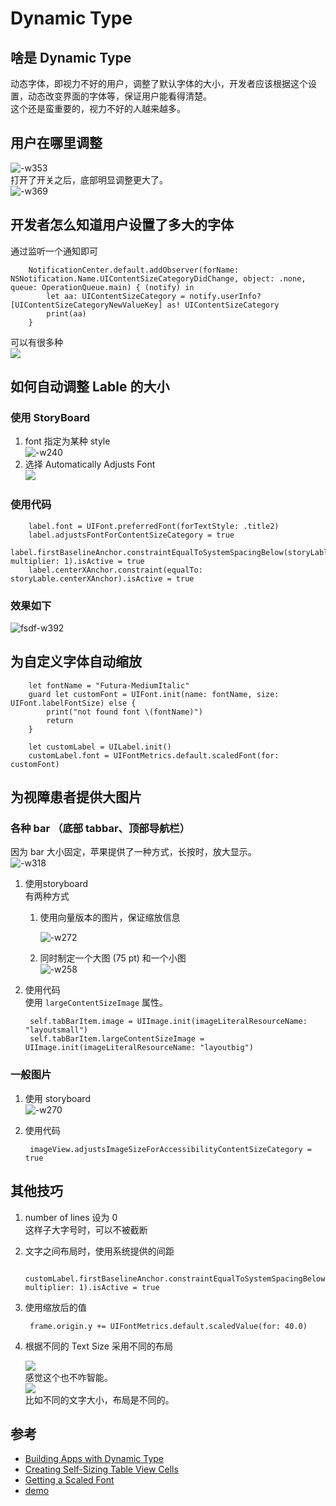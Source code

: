 # Dynamic Type  

## 啥是 Dynamic Type  
动态字体，即视力不好的用户，调整了默认字体的大小，开发者应该根据这个设置，动态改变界面的字体等，保证用户能看得清楚。  
这个还是蛮重要的，视力不好的人越来越多。  
## 用户在哪里调整  
![-w353](media/15309496849145/15309507249354.jpg)  
打开了开关之后，底部明显调整更大了。   
![-w369](media/15309496849145/15309507897499.jpg)  

## 开发者怎么知道用户设置了多大的字体    
通过监听一个通知即可  

        NotificationCenter.default.addObserver(forName: NSNotification.Name.UIContentSizeCategoryDidChange, object: .none, queue: OperationQueue.main) { (notify) in
            let aa: UIContentSizeCategory = notify.userInfo?[UIContentSizeCategoryNewValueKey] as! UIContentSizeCategory
            print(aa)
        }

可以有很多种  
![](media/15309496849145/15309529282007.jpg)

## 如何自动调整 Lable 的大小  
### 使用 StoryBoard  
1. font 指定为某种 style  
![-w240](media/15309496849145/15309534606009.jpg)  
2. 选择 Automatically Adjusts Font  
 ![](media/15309496849145/15309535006758.jpg)  
### 使用代码  

        label.font = UIFont.preferredFont(forTextStyle: .title2)
        label.adjustsFontForContentSizeCategory = true
        label.firstBaselineAnchor.constraintEqualToSystemSpacingBelow(storyLable.lastBaselineAnchor, multiplier: 1).isActive = true
        label.centerXAnchor.constraint(equalTo: storyLable.centerXAnchor).isActive = true

### 效果如下  

![fsdf-w392](media/15309496849145/fsdf.gif)



## 为自定义字体自动缩放  
        let fontName = "Futura-MediumItalic"
        guard let customFont = UIFont.init(name: fontName, size: UIFont.labelFontSize) else {
            print("not found font \(fontName)")
            return
        }

        let customLabel = UILabel.init()
        customLabel.font = UIFontMetrics.default.scaledFont(for: customFont)

## 为视障患者提供大图片  
### 各种 bar （底部 tabbar、顶部导航栏）
因为 bar 大小固定，苹果提供了一种方式，长按时，放大显示。  
![-w318](media/15309496849145/15311510911461.jpg)

1.  使用storyboard  
    有两种方式  
    
    1. 使用向量版本的图片，保证缩放信息  
    
        ![-w272](media/15309496849145/15311512308144.jpg)  
    
    1. 同时制定一个大图 (75 pt) 和一个小图  
        ![-w258](media/15309496849145/15311513526232.jpg)
2. 使用代码  
使用 `largeContentSizeImage` 属性。  

        self.tabBarItem.image = UIImage.init(imageLiteralResourceName: "layoutsmall")
        self.tabBarItem.largeContentSizeImage = UIImage.init(imageLiteralResourceName: "layoutbig")


### 一般图片  
1. 使用 storyboard  
    ![-w270](media/15309496849145/15311514553382.jpg)

2. 使用代码  
    
        imageView.adjustsImageSizeForAccessibilityContentSizeCategory = true

## 其他技巧  
 1. number of lines 设为 0  
这样子大字号时，可以不被截断  
2. 文字之间布局时，使用系统提供的间距  
    
        customLabel.firstBaselineAnchor.constraintEqualToSystemSpacingBelow(label.lastBaselineAnchor, multiplier: 1).isActive = true
        
1. 使用缩放后的值  
    
        frame.origin.y += UIFontMetrics.default.scaledValue(for: 40.0)

1. 根据不同的 Text Size 采用不同的布局  
     
    ![](media/15309496849145/15309558164040.jpg)  
    感觉这个也不咋智能。  
    ![](media/15309496849145/15309558564274.jpg)  
    比如不同的文字大小，布局是不同的。  
    



## 参考  
- [Building Apps with Dynamic Type](https://developer.apple.com/wwdc17/245)
- [Creating Self-Sizing Table View Cells](https://developer.apple.com/documentation/uikit/uifont/creating_self_sizing_table_view_cells)
- [Getting a Scaled Font](https://developer.apple.com/documentation/uikit/uifont/getting_a_scaled_font)
- [demo](https://github.com/huahuahu/learn/tree/master/iOS/UIKit/DynamicTypeDemo)


